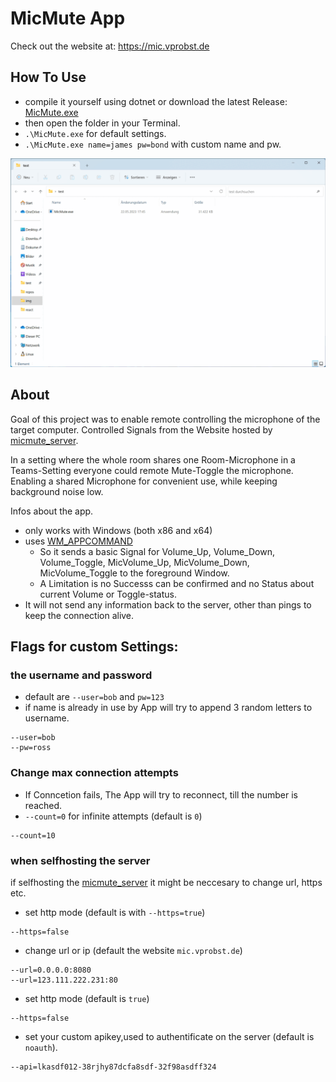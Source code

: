 # MicMute App
Check out the website at: https://mic.vprobst.de

## How To Use
- compile it yourself using dotnet or download the latest Release: [MicMute.exe](https://github.com/vincepr/MicMute/releases/tag/v0.8)
- then open the folder in your Terminal.
- `.\MicMute.exe` for default settings.
- `.\MicMute.exe name=james pw=bond` with custom name and pw.

![example](./example_gif.gif)

## About

Goal of this project was to enable remote controlling the microphone of the target computer. Controlled Signals from the Website hosted by [micmute_server](https://github.com/vincepr/go_micmute_server).

In a setting where the whole room shares one Room-Microphone in a Teams-Setting everyone could remote Mute-Toggle the microphone. Enabling a shared Microphone for convenient use, while keeping background noise low.

Infos about the app.
- only works with Windows (both x86 and x64)
- uses [WM_APPCOMMAND](https://learn.microsoft.com/en-us/windows/win32/inputdev/wm-appcommand)
    - So it sends a basic Signal for Volume_Up, Volume_Down, Volume_Toggle, MicVolume_Up, MicVolume_Down, MicVolume_Toggle to the foreground Window.
    - A Limitation is no Successs can be confirmed and no Status about current Volume or Toggle-status.
- It will not send any information back to the server, other than pings to keep the connection alive.

## Flags for custom Settings:
### the username and password
- default are `--user=bob` and `pw=123`
- if name is already in use by App will try to append 3 random letters to username.
```
--user=bob
--pw=ross
```
### Change max connection attempts
- If Conncetion fails, The App will try to reconnect, till the number is reached.
- `--count=0` for infinite attempts (default is `0`)
```
--count=10
```

### when selfhosting the server
if selfhosting the [micmute_server](https://github.com/vincepr/go_micmute_server) it might be neccesary to change url, https etc.
- set http mode (default is with `--https=true`)
```
--https=false
``` 

- change url or ip (default the website `mic.vprobst.de`)
```
--url=0.0.0.0:8080
--url=123.111.222.231:80
``` 

- set http mode (default is `true`)
```
--https=false
``` 

- set your custom apikey,used to authentificate on the server (default is `noauth`). 
```
--api=lkasdf012-38rjhy87dcfa8sdf-32f98asdff324
```

